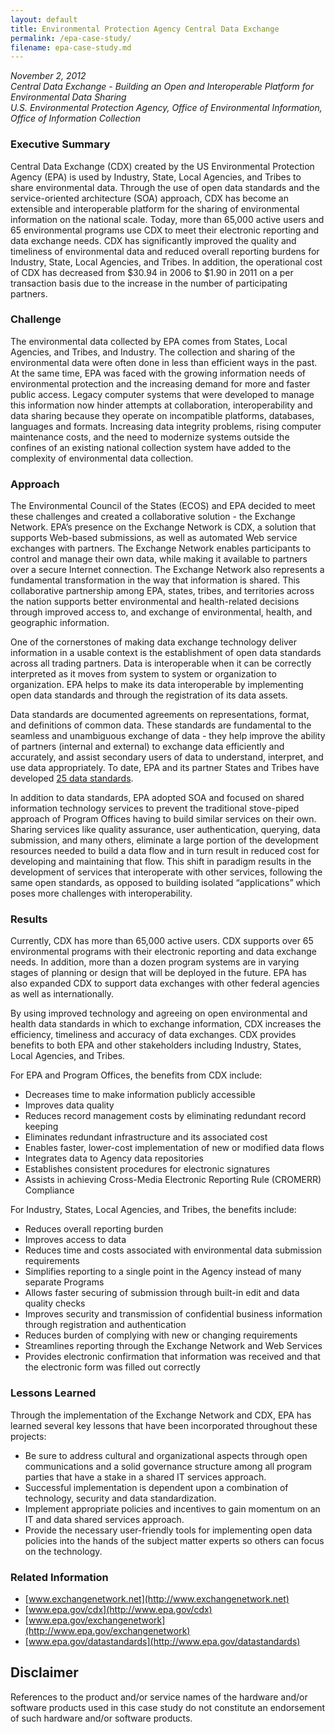 ```yaml
---
layout: default
title: Environmental Protection Agency Central Data Exchange
permalink: /epa-case-study/
filename: epa-case-study.md
---
```


*November 2, 2012  
Central Data Exchange - Building an Open and Interoperable Platform for Environmental Data Sharing  
U.S. Environmental Protection Agency, Office of Environmental Information, Office of Information Collection*   

### Executive Summary
Central Data Exchange (CDX) created by the US Environmental Protection Agency (EPA) is used by Industry, State, Local Agencies, and Tribes to share environmental data.  Through the use of open data standards and the service-oriented architecture (SOA) approach, CDX has become an extensible and interoperable platform for the sharing of environmental information on the national scale.  Today, more than 65,000 active users and 65 environmental programs use CDX to meet their electronic reporting and data exchange needs.  CDX has significantly improved the quality and timeliness of environmental data and reduced overall reporting burdens for Industry, State, Local Agencies, and Tribes.  In addition, the operational cost of CDX has decreased from $30.94 in 2006 to $1.90 in 2011 on a per transaction basis due to the increase in the number of participating partners.

### Challenge
The environmental data collected by EPA comes from States, Local Agencies, and Tribes, and Industry.  The collection and sharing of the environmental data were often done in less than efficient ways in the past.  At the same time, EPA was faced with the growing information needs of environmental protection and the increasing demand for more and faster public access.   Legacy computer systems that were developed to manage this information now hinder attempts at collaboration, interoperability and data sharing because they operate on incompatible platforms, databases, languages and formats. Increasing data integrity problems, rising computer maintenance costs, and the need to modernize systems outside the confines of an existing national collection system have added to the complexity of environmental data collection.

### Approach
The Environmental Council of the States (ECOS) and EPA decided to meet these challenges and created a collaborative solution - the Exchange Network.  EPA’s presence on the Exchange Network is CDX, a solution that supports Web-based submissions, as well as automated Web service exchanges with partners. The Exchange Network enables participants to control and manage their own data, while making it available to partners over a secure Internet connection. The Exchange Network also represents a fundamental transformation in the way that information is shared. This collaborative partnership among EPA, states, tribes, and territories across the nation supports better environmental and health-related decisions through improved access to, and exchange of environmental, health, and geographic information.

One of the cornerstones of making data exchange technology deliver information in a usable context is the establishment of open data standards across all trading partners.  Data is interoperable when it can be correctly interpreted as it moves from system to system or organization to organization.  EPA helps to make its data interoperable by implementing open data standards and through the registration of its data assets.  

Data standards are documented agreements on representations, format, and definitions of common data.  These standards are fundamental to the seamless and unambiguous exchange of data - they help improve the ability of partners (internal and external) to exchange data efficiently and accurately, and assist secondary users of data to understand, interpret, and use data appropriately.  To date, EPA and its partner States and Tribes have developed [25 data standards](http://www.epa.gov/datastandards).

In addition to data standards, EPA adopted SOA and focused on shared information technology services to prevent the traditional stove-piped approach of Program Offices having to build similar services on their own.  Sharing services like quality assurance, user authentication, querying, data submission, and many others, eliminate a large portion of the development resources needed to build a data flow and in turn result in reduced cost for developing and maintaining that flow.  This shift in paradigm results in the development of services that interoperate with other services, following the same open standards, as opposed to building isolated “applications” which poses more challenges with interoperability.

### Results
Currently, CDX has more than 65,000 active users.  CDX supports over 65 environmental programs with their electronic reporting and data exchange needs.  In addition, more than a dozen program systems are in varying stages of planning or design that will be deployed in the future.  EPA has also expanded CDX to support data exchanges with other federal agencies as well as internationally.  

By using improved technology and agreeing on open environmental and health data standards in which to exchange information, CDX increases the efficiency, timeliness and accuracy of data exchanges.  CDX provides benefits to both EPA and other stakeholders including Industry, States, Local Agencies, and Tribes.

For EPA and Program Offices, the benefits from CDX include:
* Decreases time to make information publicly accessible
* Improves data quality
* Reduces record management costs by eliminating redundant record keeping
* Eliminates redundant infrastructure and its associated cost
* Enables faster, lower-cost implementation of new or modified data flows
* Integrates data to Agency data repositories
* Establishes consistent procedures for electronic signatures
* Assists in achieving Cross-Media Electronic Reporting Rule (CROMERR) Compliance

For Industry, States, Local Agencies, and Tribes, the benefits include:
* Reduces overall reporting burden
* Improves access to data 
* Reduces time and costs associated with environmental data submission requirements
* Simplifies reporting to a single point in the Agency instead of many separate Programs
* Allows faster securing of submission through built-in edit and data quality checks
* Improves security and transmission of confidential business information through registration and authentication
* Reduces burden of complying with new or changing requirements
* Streamlines reporting through the Exchange Network and Web Services
* Provides electronic confirmation that information was received and that the electronic form was filled out correctly

### Lessons Learned

Through the implementation of the Exchange Network and CDX, EPA has learned several key lessons that have been incorporated throughout these projects:
* Be sure to address cultural and organizational aspects through open communications and a solid governance structure among all program parties that have a stake in a shared IT services approach. 
* Successful implementation is dependent upon a combination of technology, security and data standardization. 
* Implement appropriate policies and incentives to gain momentum on an IT and data shared services approach. 
* Provide the necessary user-friendly tools for implementing open data policies into the hands of the subject matter experts so others can focus on the technology.

### Related Information
* [www.exchangenetwork.net](http://www.exchangenetwork.net)
* [www.epa.gov/cdx](http://www.epa.gov/cdx)
* [www.epa.gov/exchangenetwork](http://www.epa.gov/exchangenetwork)
* [www.epa.gov/datastandards](http://www.epa.gov/datastandards)

## Disclaimer

References to the product and/or service names of the hardware and/or software products used in this case study do not constitute an endorsement of such hardware and/or software products.
